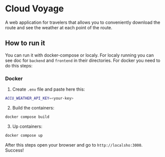 # Cloud Voyage
A web application for travelers that allows you to conveniently download the route and see the weather at each point of the route.

## How to run it
You can run it with docker-compose or localy. For localy running you can see doc for `backend` and `frontend` in their directories. For docker you need to do this steps:
### Docker
1. Create `.env` file and paste here this:
```sh
ACCU_WEATHER_API_KEY=<your-key>
```

2. Build the containers:
```sh
docker compose build
```

3. Up containers:
```sh
docker compose up
```

After this steps open your browser and go to `http://localsho:3000`. Success!


